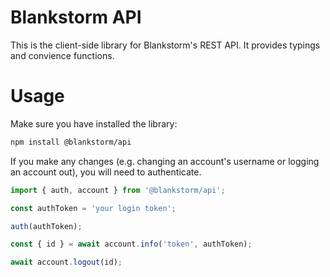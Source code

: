 # Blankstorm API

This is the client-side library for Blankstorm's REST API. It provides typings and convience functions.

# Usage

Make sure you have installed the library:

```sh
npm install @blankstorm/api
```

If you make any changes (e.g. changing an account's username or logging an account out), you will need to authenticate.

```ts
import { auth, account } from '@blankstorm/api';

const authToken = 'your login token';

auth(authToken);

const { id } = await account.info('token', authToken);

await account.logout(id);
```